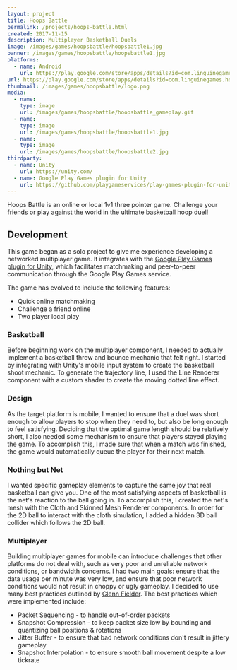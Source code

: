 ```yaml
---
layout: project
title: Hoops Battle
permalink: /projects/hoops-battle.html
created: 2017-11-15
description: Multiplayer Basketball Duels
image: /images/games/hoopsbattle/hoopsbattle1.jpg
banner: /images/games/hoopsbattle/hoopsbattle1.jpg
platforms:
  - name: Android
    url: https://play.google.com/store/apps/details?id=com.linguinegames.hoopsbattle
url: https://play.google.com/store/apps/details?id=com.linguinegames.hoopsbattle
thumbnail: /images/games/hoopsbattle/logo.png
media:
  - name:
    type: image
    url: /images/games/hoopsbattle/hoopsbattle_gameplay.gif
  - name: 
    type: image
    url: /images/games/hoopsbattle/hoopsbattle1.jpg
  - name: 
    type: image
    url: /images/games/hoopsbattle/hoopsbattle2.jpg
thirdparty:
  - name: Unity
    url: https://unity.com/
  - name: Google Play Games plugin for Unity
    url: https://github.com/playgameservices/play-games-plugin-for-unity
---
```

Hoops Battle is an online or local 1v1 three pointer game. Challenge your friends or play against the world in the ultimate basketball hoop duel!

## Development ##

This game began as a solo project to give me experience developing a networked multiplayer game. It integrates with the [Google Play Games plugin for Unity](https://github.com/playgameservices/play-games-plugin-for-unity), which facilitates matchmaking and peer-to-peer communication through the Google Play Games service.

The game has evolved to include the following features:
- Quick online matchmaking
- Challenge a friend online
- Two player local play

### Basketball ###

Before beginning work on the multiplayer component, I needed to actually implement a basketball throw and bounce mechanic that felt right. I started by integrating with Unity's mobile input system to create the basketball shoot mechanic. To generate the trajectory line, I used the Line Renderer component with a custom shader to create the moving dotted line effect.

### Design ###

As the target platform is mobile, I wanted to ensure that a duel was short enough to allow players to stop when they need to, but also be long enough to feel satisfying. Deciding that the optimal game length should be relatively short, I also needed some mechanism to ensure that players stayed playing the game. To accomplish this, I made sure that when a match was finished, the game would automatically queue the player for their next match.

### Nothing but Net ###

I wanted specific gameplay elements to capture the same joy that real basketball can give you. One of the most satisfying aspects of basketball is the net's reaction to the ball going in. To accomplish this, I created the net's mesh with the Cloth and Skinned Mesh Renderer components. In order for the 2D ball to interact with the cloth simulation, I added a hidden 3D ball collider which follows the 2D ball.

### Multiplayer ###

Building multiplayer games for mobile can introduce challenges that other platforms do not deal with, such as very poor and unreliable network conditions, or bandwidth concerns. I had two main goals: ensure that the data usage per minute was very low, and ensure that poor network conditions would not result in choppy or ugly gameplay. I decided to use many best practices outlined by [Glenn Fielder](https://gafferongames.com). The best practices which were implemented include:
- Packet Sequencing - to handle out-of-order packets
- Snapshot Compression - to keep packet size low by bounding and quantizing ball positions & rotations
- Jitter Buffer - to ensure that bad network conditions don't result in jittery gameplay
- Snapshot Interpolation - to ensure smooth ball movement despite a low tickrate